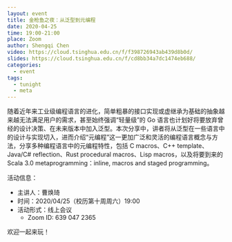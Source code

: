 ```yaml
---
layout: event
title: 金枪鱼之夜：从泛型到元编程
date: 2020-04-25
time: 19:00-21:00
place: Zoom
author: Shengqi Chen
video: https://cloud.tsinghua.edu.cn/f/f398726943ab439d8b0d/
slides: https://cloud.tsinghua.edu.cn/f/cd8bb34a7dc1474eb688/
categories:
  - event
tags:
  - tunight
  - meta
---
```


随着近年来工业级编程语言的进化，简单粗暴的接口实现或虚继承为基础的抽象越来越无法满足用户的需求，甚至始终强调“轻量级”的 Go 语言也计划好将要放弃曾经的设计决策、在未来版本中加入泛型。本次分享中，讲者将从泛型在一些语言中的设计与实现切入，进而介绍“元编程”这一更加广泛和灵活的编程语言概念与方法，分享多种编程语言中的元编程特性，包括 C macros、C++ template、Java/C# reflection、Rust procedural macros、Lisp macros，以及将要到来的 Scala 3.0 metaprogramming：inline, macros and staged programming。

<!--more-->

活动信息：

* 主讲人：曹焕琦
* 时间：2020/04/25（校历第十周周六）19:00
* 活动形式：线上会议
  * Zoom ID: 639 047 2365

欢迎一起来玩！

